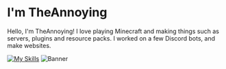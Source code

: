 # I'm TheAnnoying

Hello, I'm TheAnnoying! I love playing Minecraft and making things such as servers, plugins and resource packs. I worked on a few Discord bots, and make websites.

[![My Skills](https://skillicons.dev/icons?i=js,html,css,ps,tailwind,vscode)](https://theannoying.github.io)
![Banner](https://theannoying.github.io/assets/cutbanner.png)
